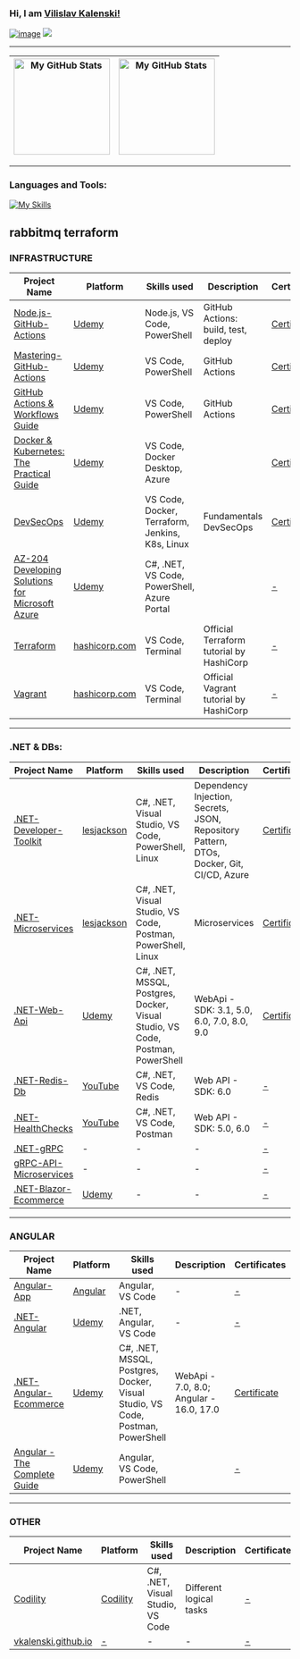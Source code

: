 ### Hi, I am <a href='https://vkalenski.github.io'>Vilislav Kalenski!</a>

<a href="https://www.linkedin.com/in/vilislav-kalenski/">![image](https://img.shields.io/badge/LinkedIn-0077B5?style=for-the-badge&logo=linkedin&logoColor=white)</a>
<a href="mailto:vilislavkalenski@gmail.com"><img src="https://img.shields.io/badge/gmail-%23D14836.svg?&style=for-the-badge&logo=gmail&logoColor=white" /></a>&nbsp;&nbsp;&nbsp;&nbsp;

---

|<img height="172em" alt="My GitHub Stats" src="https://github-readme-stats.vercel.app/api?username=vkalenski&show_icons=true&bg_color=00000000&hide_border=true&text_color=3498db&&count_private=true&include_all_commits=true" />|<img height="172em" alt="My GitHub Stats" src="https://github-readme-stats.vercel.app/api/top-langs/?username=vkalenski&langs_count=8&layout=compact&hide_border=true&bg_color=00000000&text_color=3498db&&count_private=true&include_all_commits=true" />|
|--|--|

---

<h3 align="left">Languages and Tools:</h3>

[![My Skills](https://skillicons.dev/icons?i=cs,dotnet,mysql,sqlite,postgres,mongodb,redis,azure,kubernetes,jenkins,nginx,terraform,docker,grafana,prometheus,git,github,githubactions,gitlab,visualstudio,vscode,postman,angular,js,nodejs,html,css,powershell,linux,ubuntu,regex)](https://skillicons.dev)


rabbitmq
terraform
---

<!-- start work project section -->
<!-- <details> -->

<h3 align="left">INFRASTRUCTURE</h3>

<table>
  <thead>
    <tr>
      <th>Project Name</th>
      <th>Platform</th>
      <th>Skills used</th>
      <th>Description</th>
      <th>Certificates</th>
      <th>Finish Project</th>
    </tr>
  </thead>
  <tbody>
    <tr>
      <td><a href='https://github.com/VKalenski/Node.js-GitHub-Actions'>Node.js-GitHub-Actions</a></td>
      <td><a href='https://www.udemy.com/course/github-actions-the-complete-guide/'>Udemy</a></td>
      <td>Node.js, VS Code, PowerShell</td>
      <td>GitHub Actions: build, test, deploy</td>
      <td><a href='https://github.com/VKalenski/Node.js-GitHub-Actions/blob/main/Certificate.pdf'>Certificate</a></td>
      <td>$${\color{green}True}$$</td>
    </tr>
    <tr>
      <td><a href='https://github.com/VKalenski/Mastering-GitHub-Actions'>Mastering-GitHub-Actions</a></td>
      <td><a href='https://www.udemy.com/course/mastering-github-actions-beginner-to-expert/'>Udemy</a></td>
      <td>VS Code, PowerShell</td>
      <td>GitHub Actions</td>
      <td><a href='https://www.udemy.com/certificate/UC-1b3751ac-861f-4b00-93e7-bdb369b47ac5/'>Certificate</a></td>
      <td>$${\color{green}True}$$</td>
    </tr>
    <tr>
      <td><a href='https://github.com/VKalenski/GitHub-Actions-Guide'>GitHub Actions & Workflows Guide</a></td>
      <td><a href='https://www.udemy.com/course/github-actions/'>Udemy</a></td>
      <td>VS Code, PowerShell</td>
      <td>GitHub Actions</td>
      <td><a href='https://www.udemy.com/certificate/UC-e4f42c1d-49b0-4fcc-b935-c1fb29a91a0b/'>Certificate</a></td>
      <td>$${\color{green}True}$$</td>
    </tr>
    <tr>
      <td><a href='https://github.com/VKalenski/Docker-Kubernetes-The-Practical-Guide'>Docker & Kubernetes: The Practical Guide</a></td>
      <td><a href='https://www.udemy.com/course/docker-kubernetes-the-practical-guide/'>Udemy</a></td>
      <td>VS Code, Docker Desktop, Azure</td>
      <td></td>
      <td><a href='https://github.com/VKalenski/Docker-Kubernetes-The-Practical-Guide/blob/main/17_Certificate/Certificate.pdf'>Certificate</a></td>
      <td>$${\color{green}True}$$</td>
    </tr>
    <tr>
      <td><a href='https://github.com/VKalenski/DevSecOps'>DevSecOps</a></td>
      <td><a href='https://www.udemy.com/course/devsecops-fundamentals/learn/quiz/5562574#overview'>Udemy</a></td>
      <td>VS Code, Docker, Terraform, Jenkins, K8s, Linux</td>
      <td>Fundamentals DevSecOps</td>
      <td><a href='https://github.com/VKalenski/DevSecOps/blob/main/Certificate.pdf'>Certificate</a></td>
      <td>$${\color{green}True}$$</td>
    </tr>
    <tr>
      <td><a href='https://github.com/VKalenski/AZ-204'>AZ-204 Developing Solutions for Microsoft Azure</a></td>
      <td><a href='https://www.udemy.com/course/70532-azure/'>Udemy</a></td>
      <td>C#, .NET, VS Code, PowerShell, Azure Portal</td>
      <td></td>
      <td><a href='-'>-</a></td>
      <td>$${\color{red}False}$$</td>
    </tr>
    <tr>
      <td><a href='https://github.com/VKalenski/Terraform'>Terraform</a></td>
      <td><a href='https://developer.hashicorp.com/terraform/tutorials'>hashicorp.com</a></td>
      <td>VS Code, Terminal</td>
      <td>Official Terraform tutorial by HashiCorp</td>
      <td><a href='-'>-</a></td>
      <td>$${\color{green}True}$$</td>
    </tr>
    <tr>
      <td><a href='https://github.com/VKalenski/Vagrant'>Vagrant</a></td>
      <td><a href='https://developer.hashicorp.com/vagrant/tutorials'>hashicorp.com</a></td>
      <td>VS Code, Terminal</td>
      <td>Official Vagrant tutorial by HashiCorp</td>
      <td><a href='-'>-</a></td>
      <td>$${\color{green}True}$$</td>
    </tr>
  </tbody>
</table>

---

<h3 align="left">.NET & DBs:</h3>

<table>
  <thead>
    <tr>
      <th>Project Name</th>
      <th>Platform</th>
      <th>Skills used</th>
      <th>Description</th>
      <th>Certificates</th>
      <th>Finish Project</th>
    </tr>
  </thead>
  <tbody>
    <tr>
      <td><a href='https://github.com/VKalenski/.NET-Developer-Toolkit'>.NET-Developer-Toolkit</a></td>
      <td><a href='https://lesjackson.net/'>lesjackson</a></td>
      <td>C#, .NET, Visual Studio, VS Code, PowerShell, Linux</td>
      <td>Dependency Injection, Secrets, JSON, Repository Pattern, DTOs, Docker, Git, CI/CD, Azure</td>
      <td><a href='https://github.com/VKalenski/.NET-Developer-Toolkit/blob/main/10_Certificate/Certificate.pdf'>Certificate</a></td>
      <td>$${\color{green}True}$$</td>
    </tr>
      <td><a href='https://github.com/VKalenski/.NET-Microservices'>.NET-Microservices</a></td>
      <td><a href='https://lesjackson.net/'>lesjackson</a></td>
      <td>C#, .NET, Visual Studio, VS Code, Postman, PowerShell, Linux</td>
      <td>Microservices</td>
      <td><a href='https://github.com/VKalenski/.NET-Microservices/blob/main/Certificate.pdf'>Certificate</a></td>
      <td>$${\color{green}True}$$</td>
    </tr>
    <tr>
      <td><a href='https://github.com/VKalenski/.NET-Web-Api'>.NET-Web-Api</a></td>
      <td><a href='https://www.udemy.com/course/net-core-31-web-api-entity-framework-core-jumpstart/'>Udemy</a></td>
      <td>C#, .NET, MSSQL, Postgres, Docker, Visual Studio, VS Code, Postman, PowerShell</td>
      <td>WebApi - SDK: 3.1, 5.0, 6.0, 7.0, 8.0, 9.0</td>
      <td><a href='https://github.com/VKalenski/.NET-Web-Api/blob/main/Certificate.pdf'>Certificate</a></td>
      <td>$${\color{green}True}$$</td>
    </tr>
    <tr>
      <td><a href='https://github.com/VKalenski/.NET-Redis-Db'>.NET-Redis-Db</a></td>
      <td><a href='https://www.youtube.com/watch?v=GgyizgXwXAg'>YouTube</a></td>
      <td>C#, .NET, VS Code, Redis</td>
      <td>Web API - SDK: 6.0</td>
      <td><a href='-'>-</a></td>
      <td>$${\color{green}True}$$</td>
    </tr>
    <tr>
      <td><a href='https://github.com/VKalenski/.NET-HealthChecks'>.NET-HealthChecks</a></td>
      <td><a href='https://www.youtube.com/watch?v=p2faw9DCSsY'>YouTube</a></td>
      <td>C#, .NET, VS Code, Postman</td>
      <td>Web API - SDK: 5.0, 6.0</td>
      <td><a href='-'>-</a></td>
      <td>$${\color{green}True}$$</td>
    </tr>
    <tr>
      <td><a href='https://github.com/VKalenski/.NET-gRPC'>.NET-gRPC</a></td>
      <td>-</td>
      <td>-</td>
      <td>-</td>
      <td><a href='-'>-</a></td>
      <td>$${\color{red}False}$$</td>
    </tr>
    <tr>
      <td><a href='https://github.com/VKalenski/gRPC-API-Microservices'>gRPC-API-Microservices</a></td>
      <td>-</td>
      <td>-</td>
      <td>-</td>
      <td><a href='-'>-</a></td>
      <td>$${\color{red}False}$$</td>
    </tr>
    <tr>
      <td><a href='https://github.com/VKalenski/.NET-Blazor-Ecommerce'>.NET-Blazor-Ecommerce</a></td>
      <td><a href='https://www.udemy.com/course/blazor-ecommerce/'>Udemy</a></td>
      <td>-</td>
      <td>-</td>
      <td><a href='-'>-</a></td>
      <td>$${\color{red}False}$$</td>
    </tr>
  </tbody>
</table>

---

<h3 align="left">ANGULAR</h3>

<table>
  <thead>
    <tr>
      <th>Project Name</th>
      <th>Platform</th>
      <th>Skills used</th>
      <th>Description</th>
      <th>Certificates</th>
      <th>Finish Project</th>
    </tr>
  </thead>
  <tbody>
    <tr>
      <td><a href='https://github.com/VKalenski/Angular-App'>Angular-App</a></td>
      <td><a href='https://angular.io/docs'>Angular</a></td>
      <td>Angular, VS Code</td>
      <td>-</td>
      <td><a href='-'>-</a></td>
      <td>$${\color{green}True}$$</td>
    </tr>
    <tr>
      <td><a href='https://github.com/VKalenski/.NET-Angular'>.NET-Angular</a></td>
      <td><a href='https://www.udemy.com/course/real-world-app-angular-aspnet-core-web-api-and-sql/'>Udemy</a></td>
      <td>.NET, Angular, VS Code</td>
      <td>-</td>
      <td><a href='-'>-</a></td>
      <td>$${\color{red}False}$$</td>
    </tr>
    <tr>
      <td><a href='https://github.com/VKalenski/.NET-Angular-Ecommerce'>.NET-Angular-Ecommerce</a></td>
      <td><a href='https://www.udemy.com/course/learn-to-build-an-e-commerce-app-with-net-core-and-angular/'>Udemy</a></td>
      <td>C#, .NET, MSSQL, Postgres, Docker, Visual Studio, VS Code, Postman, PowerShell</td>
      <td>WebApi - 7.0, 8.0; Angular - 16.0, 17.0</td>
      <td><a href='https://www.udemy.com/certificate/UC-fd07cf10-2f03-4251-9af4-c0d59770ca24/'>Certificate</a></td>
      <td>$${\color{green}True}$$</td>
    </tr>
    <tr>
      <td><a href='https://github.com/VKalenski/Angular-The-Complete-Guide'>Angular - The Complete Guide</a></td>
      <td><a href='https://www.udemy.com/course/the-complete-guide-to-angular-2/'>Udemy</a></td>
      <td>Angular, VS Code, PowerShell</td>
      <td></td>
      <td><a href='-'>-</a></td>
      <td>$${\color{red}False}$$</td>
    </tr>
  </tbody>
</table>

---

<h3 align="left">OTHER</h3>

<table>
  <thead>
    <tr>
      <th>Project Name</th>
      <th>Platform</th>
      <th>Skills used</th>
      <th>Description</th>
      <th>Certificates</th>
      <th>Finish Project</th>
    </tr>
  </thead>
  <tbody>
    <tr>
      <td><a href='https://github.com/VKalenski/Codility'>Codility</a></td>
      <td><a href='https://app.codility.com/programmers/'>Codility</a></td>
      <td>C#, .NET, Visual Studio, VS Code</td>
      <td>Different logical tasks</td>
      <td><a href='-'>-</a></td>
      <td>$${\color{green}True}$$</td>
    </tr>
    <tr>
      <td><a href='https://github.com/VKalenski/vkalenski.github.io'>vkalenski.github.io</a></td>
      <td><a href='-'>-</a></td>
      <td>-</td>
      <td>-</td>
      <td><a href='-'>-</a></td>
      <td>$${\color{green}True}$$</td>
    </tr>
  </tbody>
</table>

<!--</details> -->
<!-- end work project section -->
